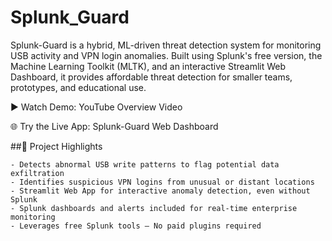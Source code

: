 # Splunk_Guard

Splunk-Guard is a hybrid, ML-driven threat detection system for monitoring USB activity and VPN login anomalies. Built using Splunk's free version, the Machine Learning Toolkit (MLTK), and an interactive Streamlit Web Dashboard, it provides affordable threat detection for smaller teams, prototypes, and educational use.

▶️ Watch Demo: YouTube Overview Video

🌐 Try the Live App: Splunk-Guard Web Dashboard

##🚀 Project Highlights

    - Detects abnormal USB write patterns to flag potential data exfiltration
    - Identifies suspicious VPN logins from unusual or distant locations
    - Streamlit Web App for interactive anomaly detection, even without Splunk
    - Splunk dashboards and alerts included for real-time enterprise monitoring
    - Leverages free Splunk tools — No paid plugins required
